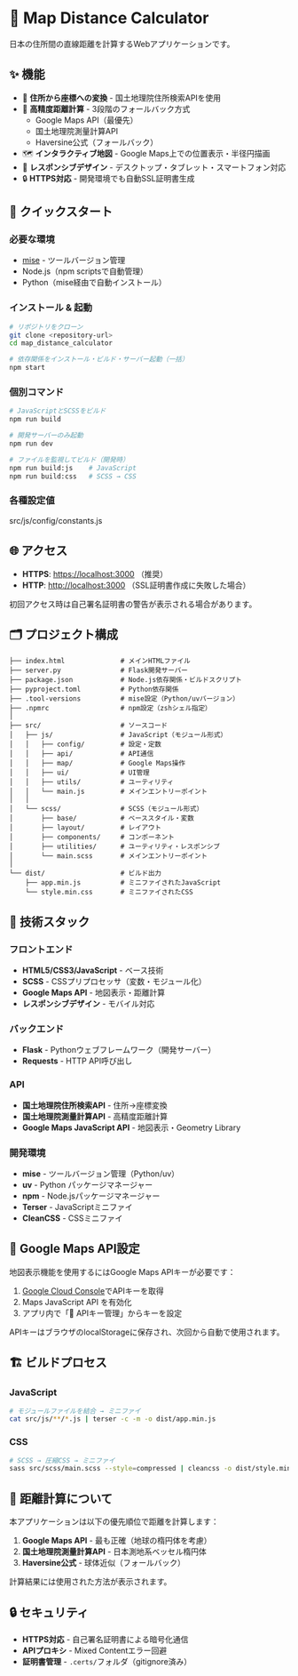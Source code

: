 # 🗾 Map Distance Calculator

日本の住所間の直線距離を計算するWebアプリケーションです。

## ✨ 機能

- 📍 **住所から座標への変換** - 国土地理院住所検索APIを使用
- 📏 **高精度距離計算** - 3段階のフォールバック方式
  - Google Maps API（最優先）
  - 国土地理院測量計算API
  - Haversine公式（フォールバック）
- 🗺️ **インタラクティブ地図** - Google Maps上での位置表示・半径円描画
- 📱 **レスポンシブデザイン** - デスクトップ・タブレット・スマートフォン対応
- 🔒 **HTTPS対応** - 開発環境でも自動SSL証明書生成

## 🚀 クイックスタート

### 必要な環境

- [mise](https://mise.jdx.dev/) - ツールバージョン管理
- Node.js（npm scriptsで自動管理）
- Python（mise経由で自動インストール）

### インストール & 起動

```bash
# リポジトリをクローン
git clone <repository-url>
cd map_distance_calculator

# 依存関係をインストール・ビルド・サーバー起動（一括）
npm start
```

### 個別コマンド

```bash
# JavaScriptとSCSSをビルド
npm run build

# 開発サーバーのみ起動
npm run dev

# ファイルを監視してビルド（開発時）
npm run build:js    # JavaScript
npm run build:css   # SCSS → CSS
```

### 各種設定値

src/js/config/constants.js

## 🌐 アクセス

- **HTTPS**: <https://localhost:3000> （推奨）
- **HTTP**: <http://localhost:3000> （SSL証明書作成に失敗した場合）

初回アクセス時は自己署名証明書の警告が表示される場合があります。

## 🗂️ プロジェクト構成

```text
├── index.html              # メインHTMLファイル
├── server.py               # Flask開発サーバー
├── package.json            # Node.js依存関係・ビルドスクリプト
├── pyproject.toml          # Python依存関係
├── .tool-versions          # mise設定（Python/uvバージョン）
├── .npmrc                  # npm設定（zshシェル指定）
│
├── src/                    # ソースコード
│   ├── js/                 # JavaScript（モジュール形式）
│   │   ├── config/         # 設定・定数
│   │   ├── api/            # API通信
│   │   ├── map/            # Google Maps操作
│   │   ├── ui/             # UI管理
│   │   ├── utils/          # ユーティリティ
│   │   └── main.js         # メインエントリーポイント
│   │
│   └── scss/               # SCSS（モジュール形式）
│       ├── base/           # ベーススタイル・変数
│       ├── layout/         # レイアウト
│       ├── components/     # コンポーネント
│       ├── utilities/      # ユーティリティ・レスポンシブ
│       └── main.scss       # メインエントリーポイント
│
└── dist/                   # ビルド出力
    ├── app.min.js          # ミニファイされたJavaScript
    └── style.min.css       # ミニファイされたCSS
```

## 🔧 技術スタック

### フロントエンド

- **HTML5/CSS3/JavaScript** - ベース技術
- **SCSS** - CSSプリプロセッサ（変数・モジュール化）
- **Google Maps API** - 地図表示・距離計算
- **レスポンシブデザイン** - モバイル対応

### バックエンド

- **Flask** - Pythonウェブフレームワーク（開発サーバー）
- **Requests** - HTTP API呼び出し

### API

- **国土地理院住所検索API** - 住所→座標変換
- **国土地理院測量計算API** - 高精度距離計算
- **Google Maps JavaScript API** - 地図表示・Geometry Library

### 開発環境

- **mise** - ツールバージョン管理（Python/uv）
- **uv** - Python パッケージマネージャー
- **npm** - Node.jsパッケージマネージャー
- **Terser** - JavaScriptミニファイ
- **CleanCSS** - CSSミニファイ

## 🔑 Google Maps API設定

地図表示機能を使用するにはGoogle Maps APIキーが必要です：

1. [Google Cloud Console](https://console.cloud.google.com/)でAPIキーを取得
2. Maps JavaScript API を有効化
3. アプリ内で「🔧 APIキー管理」からキーを設定

APIキーはブラウザのlocalStorageに保存され、次回から自動で使用されます。

## 🏗️ ビルドプロセス

### JavaScript

```bash
# モジュールファイルを結合 → ミニファイ
cat src/js/**/*.js | terser -c -m -o dist/app.min.js
```

### CSS

```bash
# SCSS → 圧縮CSS → ミニファイ
sass src/scss/main.scss --style=compressed | cleancss -o dist/style.min.css
```

## 📐 距離計算について

本アプリケーションは以下の優先順位で距離を計算します：

1. **Google Maps API** - 最も正確（地球の楕円体を考慮）
2. **国土地理院測量計算API** - 日本測地系ベッセル楕円体
3. **Haversine公式** - 球体近似（フォールバック）

計算結果には使用された方法が表示されます。

## 🔒 セキュリティ

- **HTTPS対応** - 自己署名証明書による暗号化通信
- **APIプロキシ** - Mixed Contentエラー回避
- **証明書管理** - `.certs/`フォルダ（gitignore済み）
